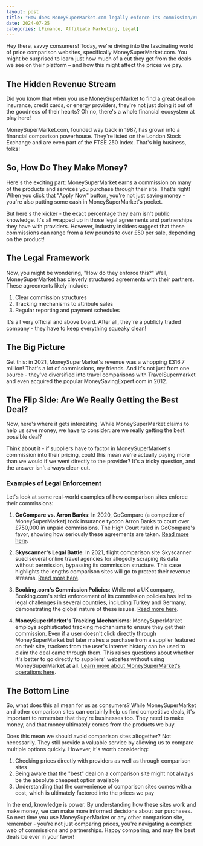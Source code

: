 ```yaml
---
layout: post
title: "How does MoneySuperMarket.com legally enforce its commission/referral/affiliate revenue?"
date: 2024-07-25
categories: [Finance, Affiliate Marketing, Legal]
---
```


Hey there, savvy consumers! Today, we're diving into the fascinating world of price comparison websites, specifically MoneySuperMarket.com. You might be surprised to learn just how much of a cut they get from the deals we see on their platform – and how this might affect the prices we pay.

## The Hidden Revenue Stream

Did you know that when you use MoneySuperMarket to find a great deal on insurance, credit cards, or energy providers, they're not just doing it out of the goodness of their hearts? Oh no, there's a whole financial ecosystem at play here!

MoneySuperMarket.com, founded way back in 1987, has grown into a financial comparison powerhouse. They're listed on the London Stock Exchange and are even part of the FTSE 250 Index. That's big business, folks!

## So, How Do They Make Money?

Here's the exciting part: MoneySuperMarket earns a commission on many of the products and services you purchase through their site. That's right! When you click that "Apply Now" button, you're not just saving money - you're also putting some cash in MoneySuperMarket's pocket.

But here's the kicker - the exact percentage they earn isn't public knowledge. It's all wrapped up in those legal agreements and partnerships they have with providers. However, industry insiders suggest that these commissions can range from a few pounds to over £50 per sale, depending on the product!

## The Legal Framework

Now, you might be wondering, "How do they enforce this?" Well, MoneySuperMarket has cleverly structured agreements with their partners. These agreements likely include:

1. Clear commission structures
2. Tracking mechanisms to attribute sales
3. Regular reporting and payment schedules

It's all very official and above board. After all, they're a publicly traded company - they have to keep everything squeaky clean!

## The Big Picture

Get this: in 2021, MoneySuperMarket's revenue was a whopping £316.7 million! That's a lot of commissions, my friends. And it's not just from one source - they've diversified into travel comparisons with TravelSupermarket and even acquired the popular MoneySavingExpert.com in 2012.

## The Flip Side: Are We Really Getting the Best Deal?

Now, here's where it gets interesting. While MoneySuperMarket claims to help us save money, we have to consider: are we really getting the best possible deal?

Think about it - if suppliers have to factor in MoneySuperMarket's commission into their pricing, could this mean we're actually paying more than we would if we went directly to the provider? It's a tricky question, and the answer isn't always clear-cut.

### Examples of Legal Enforcement

Let's look at some real-world examples of how comparison sites enforce their commissions:

1. **GoCompare vs. Arron Banks**: In 2020, GoCompare (a competitor of MoneySuperMarket) took insurance tycoon Arron Banks to court over £750,000 in unpaid commissions. The High Court ruled in GoCompare's favor, showing how seriously these agreements are taken. [Read more here](https://www.bbc.com/news/uk-wales-politics-53416331).

2. **Skyscanner's Legal Battle**: In 2021, flight comparison site Skyscanner sued several online travel agencies for allegedly scraping its data without permission, bypassing its commission structure. This case highlights the lengths comparison sites will go to protect their revenue streams. [Read more here](https://www.theguardian.com/business/2021/mar/15/skyscanner-sues-online-travel-agencies-for-data-scraping).

3. **Booking.com's Commission Policies**: While not a UK company, Booking.com's strict enforcement of its commission policies has led to legal challenges in several countries, including Turkey and Germany, demonstrating the global nature of these issues. [Read more here](https://www.reuters.com/article/us-booking-com-turkey-idUSKBN1H30TQ).

4. **MoneySuperMarket's Tracking Mechanisms**: MoneySuperMarket employs sophisticated tracking mechanisms to ensure they get their commission. Even if a user doesn't click directly through MoneySuperMarket but later makes a purchase from a supplier featured on their site, trackers from the user's internet history can be used to claim the deal came through them. This raises questions about whether it's better to go directly to suppliers' websites without using MoneySuperMarket at all. [Learn more about MoneySuperMarket's operations here](https://en.wikipedia.org/wiki/Moneysupermarket.com).

## The Bottom Line

So, what does this all mean for us as consumers? While MoneySuperMarket and other comparison sites can certainly help us find competitive deals, it's important to remember that they're businesses too. They need to make money, and that money ultimately comes from the products we buy.

Does this mean we should avoid comparison sites altogether? Not necessarily. They still provide a valuable service by allowing us to compare multiple options quickly. However, it's worth considering:

1. Checking prices directly with providers as well as through comparison sites
2. Being aware that the "best" deal on a comparison site might not always be the absolute cheapest option available
3. Understanding that the convenience of comparison sites comes with a cost, which is ultimately factored into the prices we pay

In the end, knowledge is power. By understanding how these sites work and make money, we can make more informed decisions about our purchases. So next time you use MoneySuperMarket or any other comparison site, remember - you're not just comparing prices, you're navigating a complex web of commissions and partnerships. Happy comparing, and may the best deals be ever in your favor!
